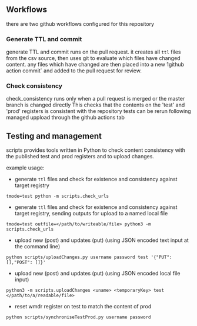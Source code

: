 ## Workflows

there are two github workflows configured for this repository

### Generate TTL and commit

generate TTL and commit runs on the pull request.  it creates all `ttl` files from the csv source, then uses git to evaluate which files have changed content.  any files which have changed are then placed into a new 1github action commit` and added to the pull request for review.

### Check consistency

check_consistency runs only when a pull request is merged or the master branch is changed directly
This checks that the contents on the 'test' and 'prod' registers is consistent with the repository
tests can be rerun following managed uppload through the github actions tab

## Testing and management

scripts provides tools written in Python to check content consistency with the published test and prod registers and to upload changes.

example usage:

* generate `ttl` files and check for existence and consistency against target registry

```
tmode=test python -m scripts.check_urls
```

* generate `ttl` files and check for existence and consistency against target registry, sending outputs for upload to a named local file 

```
tmode=test outfile=</path/to/writeable/file> python3 -m scripts.check_urls
```

* upload new (post) and updates (put) (using JSON encoded text input at the command line)

```
python scripts/uploadChanges.py username password test '{"PUT": [],"POST": []}'
```

* upload new (post) and updates (put) (using JSON encoded local file input)

```
python3 -m scripts.uploadChanges <uname> <temporaryKey> test </path/to/a/readable/file>
```


* reset wmdr register on test to match the content of prod 

```
python scripts/synchroniseTestProd.py username password 
```

